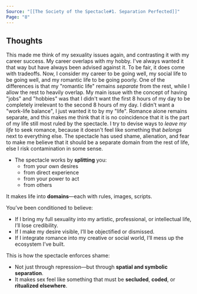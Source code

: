 ```yaml
---
Source: "[[The Society of the Spectacle#1. Separation Perfected]]"
Page: "8"
---
```

## Thoughts
This made me think of my sexuality issues again, and contrasting it with my career success. My career overlaps with my hobby. I've always wanted it that way but have always been advised against it. To be fair, it does come with tradeoffs. Now, I consider my career to be going well, my social life to be going well, and my romantic life to be going poorly. One of the differences is that my "romantic life" remains *separate* from the rest, while I allow the rest to heavily overlap. My main issue with the concept of having "jobs" and "hobbies" was that I didn't want the first 8 hours of my day to be completely irrelevant to the second 8 hours of my day. I didn't want a "work-life balance", I just wanted it to by my "life". Romance alone remains separate, and this makes me think that it is no coincidence that it is the part of my life still most ruled by the spectacle. I try to devise ways to *leave my life* to seek romance, because it doesn't feel like something that *belongs* next to everything else. The spectacle has used shame, alienation, and fear to make me believe that it should be a separate domain from the rest of life, else I risk contamination in some sense.

- The spectacle works by **splitting** you:
    - from your own desires
    - from direct experience
    - from your power to act
    - from others

It makes life into **domains**—each with rules, images, scripts.

You’ve been conditioned to believe:
- If I bring my full sexuality into my artistic, professional, or intellectual life, I’ll lose credibility.
- If I make my desire visible, I’ll be objectified or dismissed.
- If I integrate romance into my creative or social world, I’ll mess up the ecosystem I’ve built.

This is how the spectacle enforces shame:
- Not just through repression—but through **spatial and symbolic separation**.
- It makes sex feel like something that must be **secluded**, **coded**, or **ritualized elsewhere**.